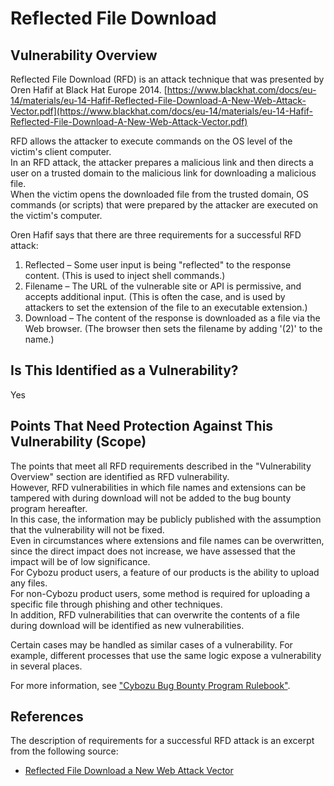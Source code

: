 Reflected File Download
====

## Vulnerability Overview
Reflected File Download (RFD) is an attack technique that was presented by Oren Hafif at Black Hat Europe 2014. [https://www.blackhat.com/docs/eu-14/materials/eu-14-Hafif-Reflected-File-Download-A-New-Web-Attack-Vector.pdf](https://www.blackhat.com/docs/eu-14/materials/eu-14-Hafif-Reflected-File-Download-A-New-Web-Attack-Vector.pdf)

RFD allows the attacker to execute commands on the OS level of the victim's client computer.  
In an RFD attack, the attacker prepares a malicious link and then directs a user on a trusted domain to the malicious link for downloading a malicious file.  
When the victim opens the downloaded file from the trusted domain, OS commands (or scripts) that were prepared by the attacker are executed on the victim's computer.  

Oren Hafif says that there are three requirements for a successful RFD attack:  

1. Reflected – Some user input is being "reflected" to the response content. (This is used to inject shell commands.)
2. Filename – The URL of the vulnerable site or API is permissive, and accepts additional input. (This is often the case, and is used by attackers to set the extension of the file to an executable extension.)
3. Download – The content of the response is downloaded as a file via the Web browser. (The browser then sets the filename by adding '(2)' to the name.)

## Is This Identified as a Vulnerability?
Yes

## Points That Need Protection Against This Vulnerability (Scope)
The points that meet all RFD requirements described in the "Vulnerability Overview" section are identified as RFD vulnerability.  
However, RFD vulnerabilities in which file names and extensions can be tampered with during download will not be added to the bug bounty program hereafter.  
In this case, the information may be publicly published with the assumption that the vulnerability will not be fixed.  
Even in circumstances where extensions and file names can be overwritten, since the direct impact does not increase, we have assessed that the impact will be of low significance.  
For Cybozu product users, a feature of our products is the ability to upload any files.  
For non-Cybozu product users, some method is required for uploading a specific file through phishing and other techniques.  
In addition, RFD vulnerabilities that can overwrite the contents of a file during download will be identified as new vulnerabilities.  

Certain cases may be handled as similar cases of a vulnerability. For example, different processes that use the same logic expose a vulnerability in several places.  

For more information, see ["Cybozu Bug Bounty Program Rulebook"](https://github.com/cybozu/bugbounty/blob/master/rulebook/en/rulebook.md).  

## References

The description of requirements for a successful RFD attack is an excerpt from the following source:
* [Reflected File Download a New Web Attack Vector](https://www.blackhat.com/docs/eu-14/materials/eu-14-Hafif-Reflected-File-Download-A-New-Web-Attack-Vector-wp.pdf)
